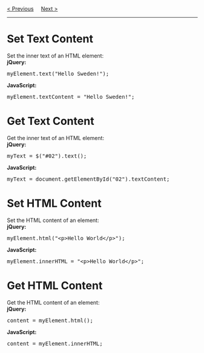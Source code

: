 <a href="/JS/jQuery/Events.md">&lt; Previous</a>
&nbsp;&nbsp;&nbsp;
<a href="/JS/jQuery/CSS.md">Next &gt;</a>
<hr>
<h1>Set Text Content</h1>
Set the inner text of an HTML element:
<br>
<b>jQuery:</b>
<pre>myElement.text("Hello Sweden!");</pre>
<b>JavaScript:</b>
<pre>myElement.textContent = "Hello Sweden!";</pre>
<h1>Get Text Content</h1>
Get the inner text of an HTML element:
<br>
<b>jQuery:</b>
<pre>myText = $("#02").text();</pre>
<b>JavaScript:</b>
<pre>myText = document.getElementById("02").textContent;</pre>
<h1>Set HTML Content</h1>
Set the HTML content of an element:
<br>
<b>jQuery:</b>
<pre>myElement.html("&lt;p&gt;Hello World&lt;/p&gt;");</pre>
<b>JavaScript:</b>
<pre>myElement.innerHTML = "&lt;p&gt;Hello World&lt;/p&gt;";</pre>
<h1>Get HTML Content</h1>
Get the HTML content of an element:
<br>
<b>jQuery:</b>
<pre>content = myElement.html();</pre>
<b>JavaScript:</b>
<pre>content = myElement.innerHTML;</pre>
